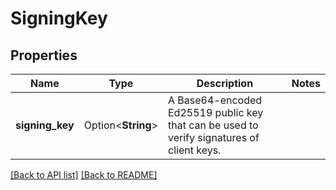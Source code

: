 # SigningKey

## Properties

Name | Type | Description | Notes
------------ | ------------- | ------------- | -------------
**signing_key** | Option<**String**> | A Base64-encoded Ed25519 public key that can be used to verify signatures of client keys. | 

[[Back to API list]](../README.md#documentation-for-api-endpoints) [[Back to README]](../README.md)


